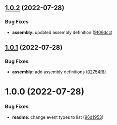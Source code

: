 ## [1.0.2](https://github.com/zacharysnewman/ansible-events/compare/v1.0.1...v1.0.2) (2022-07-28)


### Bug Fixes

* **assembly:** updated assembly definition ([9f06dcc](https://github.com/zacharysnewman/ansible-events/commit/9f06dccf37556642e838503bf0451174189dd7be))

## [1.0.1](https://github.com/zacharysnewman/ansible-events/compare/v1.0.0...v1.0.1) (2022-07-28)


### Bug Fixes

* **assembly:** add assembly definitions ([02754f8](https://github.com/zacharysnewman/ansible-events/commit/02754f81c84d7feafb0c06369ea27dde21cf57fb))

# 1.0.0 (2022-07-28)


### Bug Fixes

* **readme:** change event types to list ([96d1953](https://github.com/zacharysnewman/ansible-events/commit/96d19534cbf06fce8305137ac0a760b94c871f6e))
